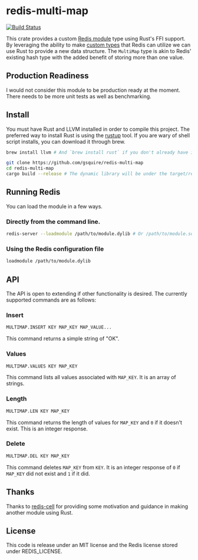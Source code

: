 # redis-multi-map
[![Build Status](https://travis-ci.org/gsquire/redis-multi-map.svg?branch=master)](https://travis-ci.org/gsquire/redis-multi-map)

This crate provides a custom [Redis module](https://redis.io/topics/modules-intro) type using Rust's FFI support.
By leveraging the ability to make [custom types](https://redis.io/topics/modules-native-types) that Redis can utilize we can
use Rust to provide a new data structure. The `MultiMap` type is akin to Redis' existing hash type with the added
benefit of storing more than one value.

## Production Readiness
I would not consider this module to be production ready at the moment. There needs to be more
unit tests as well as benchmarking.

## Install
You must have Rust and LLVM installed in order to compile this project. The preferred way to install Rust is using the
[rustup](https://rustup.rs/) tool. If you are wary of shell script installs, you can download it through brew.

```sh
brew install llvm # And `brew install rust` if you don't already have it installed.

git clone https://github.com/gsquire/redis-multi-map
cd redis-multi-map
cargo build --release # The dynamic library will be under the target/release folder.
```

## Running Redis
You can load the module in a few ways.

### Directly from the command line.
```sh
redis-server --loadmodule /path/to/module.dylib # Or /path/to/module.so on Unix systems.
```

### Using the Redis configuration file
```sh
loadmodule /path/to/module.dylib
```

## API
The API is open to extending if other functionality is desired. The currently supported commands are as follows:

### Insert
```sh
MULTIMAP.INSERT KEY MAP_KEY MAP_VALUE...
```
This command returns a simple string of "OK".

### Values
```sh
MULTIMAP.VALUES KEY MAP_KEY
```
This command lists all values associated with `MAP_KEY`. It is an array of strings.

### Length
```sh
MULTIMAP.LEN KEY MAP_KEY
```
This command returns the length of values for `MAP_KEY` and `0` if it doesn't exist. This is an integer response.

### Delete
```sh
MULTIMAP.DEL KEY MAP_KEY
```
This command deletes `MAP_KEY` from `KEY`. It is an integer response of `0` if `MAP_KEY` did not exist and `1` if it did.

## Thanks
Thanks to [redis-cell](https://github.com/brandur/redis-cell) for providing some motivation and guidance in making another
module using Rust.
## License
This code is release under an MIT license and the Redis license stored under REDIS_LICENSE.
